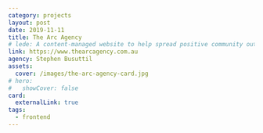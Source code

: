 ```yaml
---
category: projects
layout: post
date: 2019-11-11
title: The Arc Agency
# lede: A content-managed website to help spread positive community outreach news.
link: https://www.thearcagency.com.au
agency: Stephen Busuttil
assets:
  cover: /images/the-arc-agency-card.jpg
# hero:
#   showCover: false
card:
  externalLink: true
tags:
  - frontend
---
```


<!-- <Media image="/images/lendfirst-options-1440.jpg" />

<PostButton link="https://lendfirst.com.au/" label="Visit Lendfirst" /> -->

<script>
import Media from "../../src/components/Media";
import PostButton from "../../src/components/PostButton";
export default {
  components: {
    Media,
    PostButton
  }
}
</script>
